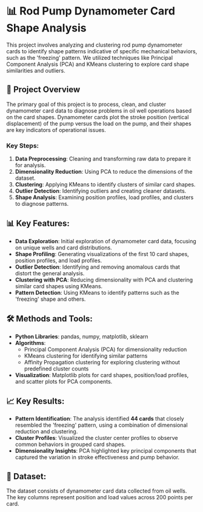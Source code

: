 # 📊 Rod Pump Dynamometer Card Shape Analysis

This project involves analyzing and clustering rod pump dynamometer cards to identify shape patterns indicative of specific mechanical behaviors, such as the 'freezing' pattern. We utilized techniques like Principal Component Analysis (PCA) and KMeans clustering to explore card shape similarities and outliers.

## 📂 Project Overview
The primary goal of this project is to process, clean, and cluster dynamometer card data to diagnose problems in oil well operations based on the card shapes. Dynamometer cards plot the stroke position (vertical displacement) of the pump versus the load on the pump, and their shapes are key indicators of operational issues.

### Key Steps:
1. **Data Preprocessing**: Cleaning and transforming raw data to prepare it for analysis.
2. **Dimensionality Reduction**: Using PCA to reduce the dimensions of the dataset.
3. **Clustering**: Applying KMeans to identify clusters of similar card shapes.
4. **Outlier Detection**: Identifying outliers and creating cleaner datasets.
5. **Shape Analysis**: Examining position profiles, load profiles, and clusters to diagnose patterns.

## 📊 Key Features:
- **Data Exploration**: Initial exploration of dynamometer card data, focusing on unique wells and card distributions.
- **Shape Profiling**: Generating visualizations of the first 10 card shapes, position profiles, and load profiles.
- **Outlier Detection**: Identifying and removing anomalous cards that distort the general analysis.
- **Clustering with PCA**: Reducing dimensionality with PCA and clustering similar card shapes using KMeans.
- **Pattern Detection**: Using KMeans to identify patterns such as the 'freezing' shape and others.

## 🛠️ Methods and Tools:
- **Python Libraries**: pandas, numpy, matplotlib, sklearn
- **Algorithms**:
  - Principal Component Analysis (PCA) for dimensionality reduction
  - KMeans clustering for identifying similar patterns
  - Affinity Propagation clustering for exploring clustering without predefined cluster counts
- **Visualization**: Matplotlib plots for card shapes, position/load profiles, and scatter plots for PCA components.

## 📈 Key Results:
- **Pattern Identification**: The analysis identified **44 cards** that closely resembled the 'freezing' pattern, using a combination of dimensional reduction and clustering.
- **Cluster Profiles**: Visualized the cluster center profiles to observe common behaviors in grouped card shapes.
- **Dimensionality Insights**: PCA highlighted key principal components that captured the variation in stroke effectiveness and pump behavior.

## 📁 Dataset:
The dataset consists of dynamometer card data collected from oil wells. The key columns represent position and load values across 200 points per card.
